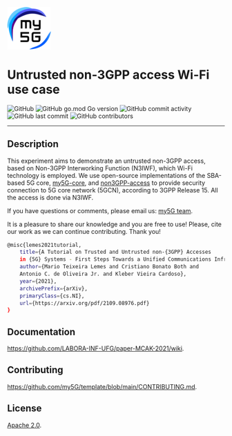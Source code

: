 <img width="20%" src="sample/my5g_wifi_config/figs/my5g-logo.png" alt="my5G-core"/>

# Untrusted non-3GPP access Wi-Fi use case


![GitHub](https://img.shields.io/github/license/LABORA-INF-UFG/paper-MCAK-2021?color=blue)
![GitHub go.mod Go version](https://img.shields.io/github/go-mod/go-version/my5G/my5GCore)
![GitHub commit activity](https://img.shields.io/github/commit-activity/y/LABORA-INF-UFG/paper-MCAK-2021) 
![GitHub last commit](https://img.shields.io/github/last-commit/LABORA-INF-UFG/paper-MCAK-2021)
![GitHub contributors](https://img.shields.io/github/contributors/LABORA-INF-UFG/paper-MCAK-2021)

----
## Description

This experiment aims to demonstrate an untrusted non-3GPP access, based on Non-3GPP Interworking Function (N3IWF), which Wi-Fi technology is employed. We use open-source implementations of the SBA-based 5G core, [my5G-core](https://github.com/my5G/my5G-core), and [non3GPP-access](https://github.com/my5G/my5G-non3GPP-access) to provide security connection to 5G core network (5GCN), according to 3GPP Release 15. All the access is done via N3IWF.

If you have questions or comments, please email us: [my5G team](mailto:mario.lemes@ifg.edu.br).

It is a pleasure to share our knowledge and you are free to use! Please, cite our work as we can continue contributing. Thank you!


```bash
@misc{lemes2021tutorial,
    title={A Tutorial on Trusted and Untrusted non-{3GPP} Accesses  
    in {5G} Systems - First Steps Towards a Unified Communications Infrastructure}, 
    author={Mario Teixeira Lemes and Cristiano Bonato Both and 
    Antonio C. de Oliveira Jr. and Kleber Vieira Cardoso},
    year={2021},
    archivePrefix={arXiv},
    primaryClass={cs.NI},
    url={https://arxiv.org/pdf/2109.08976.pdf}
}
```

## Documentation

https://github.com/LABORA-INF-UFG/paper-MCAK-2021/wiki.

## Contributing

https://github.com/my5G/template/blob/main/CONTRIBUTING.md.

## License

[Apache 2.0](https://github.com/LABORA-INF-UFG/paper-MCAK-2021/blob/master/LICENSE).
